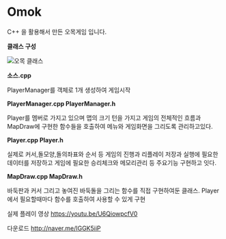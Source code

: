 # Omok

C++ 을 활용해서 만든 오목게임 입니다.

**클래스 구성**

![오목 클래스](https://user-images.githubusercontent.com/82795868/206744899-30c97324-5a8c-4ab3-8e74-e1248a625a97.png)

**소스.cpp**

PlayerManager를 객체로 1개 생성하여 게임시작


**PlayerManager.cpp PlayerManager.h**

Player를 멤버로 가지고 있으며 
맵의 크기 턴을 가지고 게임의 전체적인 흐름과 
MapDraw에 구현한 함수들을 호출하여 
메뉴와 게임화면을 그리도록 관리하고있다. 



**Player.cpp Player.h**

실제로 커서,돌모양,돌의좌표와 순서 등 게임의 진행과 리플레이 저장과 실행에 필요한 데이터를 저장하고 
게임에 필요한 승리체크와 메모리관리 등 주요기능 구현하고 잇다.



**MapDraw.cpp MapDraw.h**

바둑판과 커서 그리고 놓여진 바둑돌을 그리는 함수를 직접 구현하여둔 클래스. Player에서 필요할때마다 함수를 호출하여 사용할 수 있게 구현


실제 플레이 영상
https://youtu.be/U6QiowpcfV0

다운로드
http://naver.me/IGGK5iiP
